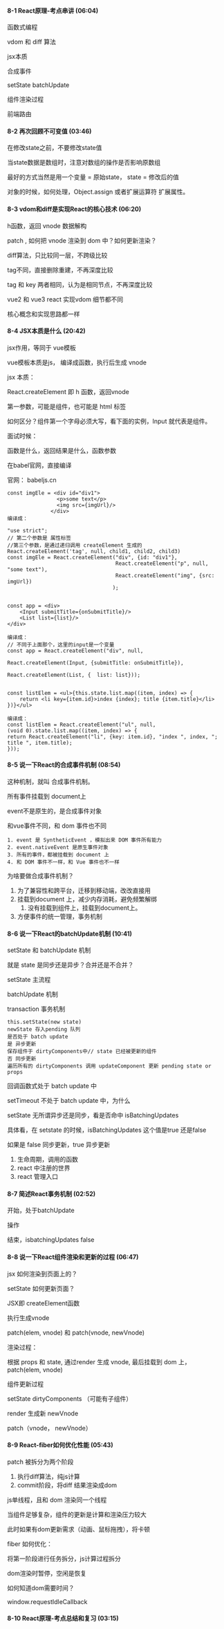 #### 8-1 React原理-考点串讲 (06:04)

函数式编程

vdom 和 diff 算法

jsx本质

合成事件

setState batchUpdate

组件渲染过程

前端路由

#### 8-2 再次回顾不可变值 (03:46)

在修改state之前，不要修改state值

当state数据是数组时，注意对数组的操作是否影响原数组

最好的方式当然是用一个变量 = 原始state， state = 修改后的值



对象的时候，如何处理，Object.assign 或者扩展运算符 扩展属性。

#### 8-3 vdom和diff是实现React的核心技术 (06:20)

h函数，返回 vnode 数据解构

patch , 如何把 vnode 渲染到 dom 中？如何更新渲染？



diff算法，只比较同一层，不跨级比较

tag不同，直接删除重建，不再深度比较

tag 和 key 两者相同，认为是相同节点，不再深度比较



vue2 和 vue3 react 实现vdom 细节都不同

核心概念和实现思路都一样



#### 8-4 JSX本质是什么 (20:42)

jsx作用，等同于 vue模板

vue模板本质是js， 编译成函数，执行后生成 vnode

jsx 本质：

React.createElement 即 h 函数，返回vnode

第一参数，可能是组件，也可能是 html 标签

如何区分？组件第一个字母必须大写，看下面的实例，Input 就代表是组件。



面试时候：

函数是什么，返回结果是什么，函数参数



在babel官网，直接编译

官网： babeljs.cn

```react
const imgEle = <div id="div1">
                <p>some text</p>
                <img src={imgUrl}/>
              </div>
编译成：

"use strict";
// 第二个参数是 属性标签
//第三个参数，是通过递归调用 createElement 生成的
React.createElement('tag', null, child1, child2, child3)
const imgEle = React.createElement("div", {id: "div1"}, 
                                   React.createElement("p", null, "some text"), 			
                                   React.createElement("img", {src: imgUrl})
                                  );


const app = <div>
    <Input submitTitle={onSubmitTitle}/>
    <List list={list}/>
</div>
      
编译成：
// 不同于上面那个，这里的input是一个变量
const app = React.createElement("div", null, 
															React.createElement(Input, {submitTitle: onSubmitTitle}), 
															React.createElement(List, {  list: list}));


const listElem = <ul>{this.state.list.map((item, index) => {
    return <li key={item.id}>index {index}; title {item.title}</li>
})}</ul>

编译成：
const listElem = React.createElement("ul", null, 
(void 0).state.list.map((item, index) => {
return React.createElement("li", {key: item.id}, "index ", index, "; title ", item.title);
}));
```



#### 8-5 说一下React的合成事件机制 (08:54)

这种机制，就叫 合成事件机制。

所有事件挂载到 document上

event不是原生的，是合成事件对象

和vue事件不同，和 dom 事件也不同



	1. event 是 SyntheticEvent ，模拟出来 DOM 事件所有能力
    2. event.nativeEvent 是原生事件对象
    3. 所有的事件，都被挂载到 document 上
    4. 和 DOM 事件不一样，和 Vue 事件也不一样



为啥要做合成事件机制？

1. 为了兼容性和跨平台，迁移到移动端，改改直接用
2. 挂载到document 上，减少内存消耗，避免频繁解绑
   1. 没有挂载到组件上，挂载到document上。
3. 方便事件的统一管理，事务机制



#### 8-6 说一下React的batchUpdate机制 (10:41)

setState 和 batchUpdate 机制

就是 state 是同步还是异步？合并还是不合并？



setState 主流程

batchUpdate 机制

transaction 事务机制



```react
this.setState(new state)
newState 存入pending 队列
是否处于 batch update
是 异步更新
保存组件于 dirtyComponents中// state 已经被更新的组件 
否 同步更新
遍历所有的 dirtyComponents 调用 updateComponent 更新 pending state or props
```



回调函数式处于 batch update 中

setTimeout 不处于 batch update 中，为什么



setState 无所谓异步还是同步，看是否命中 isBatchingUpdates

具体看，在 setstate 的时候，isBatchingUpdates 这个值是true 还是false

如果是 false 同步更新，true 异步更新



1. 生命周期，调用的函数
2. react 中注册的世界
3. react 管理入口



#### 8-7 简述React事务机制 (02:52)

开始，处于batchUpdate

操作

结束，isbatchingUpdates false



#### 8-8 说一下React组件渲染和更新的过程 (06:47)

jsx 如何渲染到页面上的？

setState 如何更新页面？



JSX即 createElement函数

执行生成vnode

patch(elem, vnode) 和 patch(vnode, newVnode)



渲染过程：

根据 props 和 state, 通过render 生成 vnode, 最后挂载到 dom 上， patch(elem, vnode)



组件更新过程

setState  dirtyComponents （可能有子组件）

render 生成新 newVnode

patch（vnode， newVnode）

#### 8-9 React-fiber如何优化性能 (05:43)

patch 被拆分为两个阶段

1. 执行diff算法，纯js计算
2. commit阶段，将diff 结果渲染成dom



js单线程，且和 dom 渲染同一个线程

当组件足够复杂，组件的更新是计算和渲染压力较大

此时如果有dom更新需求（动画、鼠标拖拽），将卡顿



fiber 如何优化：

将第一阶段进行任务拆分，js计算过程拆分

dom渲染时暂停，空闲是恢复

如何知道dom需要时间？

window.requestIdleCallback



#### 8-10 React原理-考点总结和复习 (03:15)

